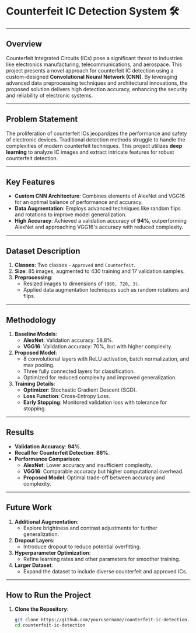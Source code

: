 # Counterfeit IC Detection System 🛠️
---

## Overview
Counterfeit Integrated Circuits (ICs) pose a significant threat to industries like electronics manufacturing, telecommunications, and aerospace. This project presents a novel approach for counterfeit IC detection using a custom-designed **Convolutional Neural Network (CNN)**. By leveraging advanced data preprocessing techniques and architectural innovations, the proposed solution delivers high detection accuracy, enhancing the security and reliability of electronic systems.

---

## Problem Statement
The proliferation of counterfeit ICs jeopardizes the performance and safety of electronic devices. Traditional detection methods struggle to handle the complexities of modern counterfeit techniques. This project utilizes **deep learning** to analyze IC images and extract intricate features for robust counterfeit detection.

---

## Key Features
- **Custom CNN Architecture**: Combines elements of AlexNet and VGG16 for an optimal balance of performance and accuracy.
- **Data Augmentation**: Employs advanced techniques like random flips and rotations to improve model generalization.
- **High Accuracy**: Achieved a validation accuracy of **94%**, outperforming AlexNet and approaching VGG16's accuracy with reduced complexity.

---

## Dataset Description
1. **Classes**: Two classes - `Approved` and `Counterfeit`.  
2. **Size**: 85 images, augmented to 430 training and 17 validation samples.  
3. **Preprocessing**:
   - Resized images to dimensions of `(960, 720, 3)`.
   - Applied data augmentation techniques such as random rotations and flips.

---

## Methodology
1. **Baseline Models**:
   - **AlexNet**: Validation accuracy: 58.8%.  
   - **VGG16**: Validation accuracy: 70%, but with higher complexity.
2. **Proposed Model**:
   - 8 convolutional layers with ReLU activation, batch normalization, and max pooling.
   - Three fully connected layers for classification.
   - Optimized for reduced complexity and improved generalization.
3. **Training Details**:
   - **Optimizer**: Stochastic Gradient Descent (SGD).  
   - **Loss Function**: Cross-Entropy Loss.  
   - **Early Stopping**: Monitored validation loss with tolerance for stopping.

---

## Results
- **Validation Accuracy**: **94%**.  
- **Recall for Counterfeit Detection**: **86%**.  
- **Performance Comparison**:
  - **AlexNet**: Lower accuracy and insufficient complexity.  
  - **VGG16**: Comparable accuracy but higher computational overhead.  
  - **Proposed Model**: Optimal trade-off between accuracy and complexity.

---

## Future Work
1. **Additional Augmentation**:
   - Explore brightness and contrast adjustments for further generalization.
2. **Dropout Layers**:
   - Introduce dropout to reduce potential overfitting.
3. **Hyperparameter Optimization**:
   - Refine learning rates and other parameters for smoother training.
4. **Larger Dataset**:
   - Expand the dataset to include diverse counterfeit and approved ICs.

---

## How to Run the Project
1. **Clone the Repository**:
   ```bash
   git clone https://github.com/yourusername/counterfeit-ic-detection.git
   cd counterfeit-ic-detection
